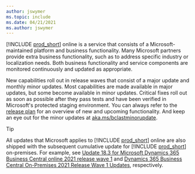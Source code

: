 ```yaml
---
author: jswymer
ms.topic: include
ms.date: 04/21/2021
ms.author: jswymer
---
```

[!INCLUDE [prod_short](prod_short.md)] online is a service that consists of a Microsoft-maintained platform and business functionality. Many Microsoft partners provide extra business functionality, such as to address specific industry or localization needs. Both business functionality and service components are monitored continuously and updated as appropriate.  

New capabilities roll out in release waves that consist of a major update and monthly minor updates. Most capabilities are made available in major updates, but some become available in minor updates. Critical fixes roll out as soon as possible after they pass tests and have been verified in Microsoft's protected staging environment. You can always refer to the [release plan](/dynamics365/release-plans/) for an overview of new and upcoming functionality. And keep an eye out for the minor updates at [aka.ms/bclastminorupdate](https://aka.ms/bclastminorupdate).  

> [!TIP]
> All updates that Microsoft applies to [!INCLUDE [prod_short](prod_short.md)] online are also shipped with the subsequent cumulative update for [!INCLUDE [prod_short](prod_short.md)] on-premises. For example, see [Update 18.3 for Microsoft Dynamics 365 Business Central online 2021 release wave 1](../whatsnew/whatsnew-update-18-3.md) and [Dynamics 365 Business Central On-Premises 2021 Release Wave 1 Updates](../deployment/update-versions-18.md), respectively.
